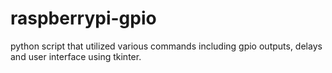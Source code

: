 # raspberrypi-gpio
python script that utilized various commands including gpio outputs, delays and user interface using tkinter.
